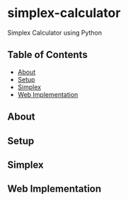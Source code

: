 # simplex-calculator
Simplex Calculator using Python

## Table of Contents
- [About](#about)
- [Setup](#setup)
- [Simplex](#simplex)
- [Web Implementation](#web-implementation)

## About

## Setup

## Simplex

## Web Implementation
